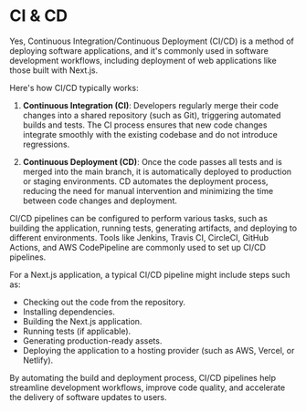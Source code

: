 # CI & CD

Yes, Continuous Integration/Continuous Deployment (CI/CD) is a method of deploying software applications, and it's commonly used in software development workflows, including deployment of web applications like those built with Next.js.

Here's how CI/CD typically works:

1. **Continuous Integration (CI)**: Developers regularly merge their code changes into a shared repository (such as Git), triggering automated builds and tests. The CI process ensures that new code changes integrate smoothly with the existing codebase and do not introduce regressions.

2. **Continuous Deployment (CD)**: Once the code passes all tests and is merged into the main branch, it is automatically deployed to production or staging environments. CD automates the deployment process, reducing the need for manual intervention and minimizing the time between code changes and deployment.

CI/CD pipelines can be configured to perform various tasks, such as building the application, running tests, generating artifacts, and deploying to different environments. Tools like Jenkins, Travis CI, CircleCI, GitHub Actions, and AWS CodePipeline are commonly used to set up CI/CD pipelines.

For a Next.js application, a typical CI/CD pipeline might include steps such as:

- Checking out the code from the repository.
- Installing dependencies.
- Building the Next.js application.
- Running tests (if applicable).
- Generating production-ready assets.
- Deploying the application to a hosting provider (such as AWS, Vercel, or Netlify).

By automating the build and deployment process, CI/CD pipelines help streamline development workflows, improve code quality, and accelerate the delivery of software updates to users.